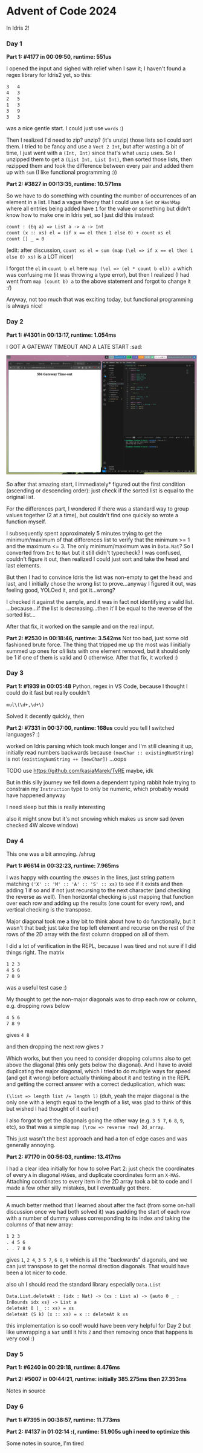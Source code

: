 # Advent of Code 2024

In Idris 2!

### Day 1
**Part 1: #4177 in 00:09:50, runtime: 551us**

I opened the input and sighed with relief when I saw it; I haven't found a regex library for Idris2 yet, so this:
```
3   4
4   3
2   5
1   3
3   9
3   3
```
was a nice gentle start. I could just use `words` :)

Then I realized I'd need to zip? unzip? (it's unzip) those lists so I could sort them. I tried to be fancy and use a `Vect 2 Int`, but after wasting a bit of time, I just went with a `(Int, Int)` since that's what `unzip` uses. So I unzipped them to get a `(List Int, List Int)`, then sorted those lists, then rezipped them and took the difference between every pair and added them up with `sum` (I like functional programming :))

**Part 2: #3827 in 00:13:35, runtime: 10.571ms**

So we have to do something with counting the number of occurrences of an element in a list. I had a vague theory that I could use a `Set` or `HashMap` where all entries being added have `1` for the value or something but didn't know how to make one in Idris yet, so I just did this instead:
```
count : (Eq a) => List a -> a -> Int
count (x :: xs) el = (if x == el then 1 else 0) + count xs el
count [] _ = 0
```
(edit: after discussion, `count xs el = sum (map (\el => if x == el then 1 else 0) xs)` is a LOT nicer)

I forgot the `el` in `count b el` here `map (\el => (el * count b el)) a` which was confusing me (it was throwing a type error), but then I realized (I had went from `map (count b) a` to the above statement and forgot to change it :/)

Anyway, not too much that was exciting today, but functional programming is always nice!

### Day 2
**Part 1: #4301 in 00:13:17, runtime: 1.054ms**

I GOT A GATEWAY TIMEOUT AND A LATE START :sad:

![](gateway_timeout.png)

So after that amazing start, I immediately* figured out the first condition (ascending or descending order): just check if the sorted list is equal to the original list.

For the differences part, I wondered if there was a standard way to group values together (2 at a time), but couldn't find one quickly so wrote a function myself.

I subsequently spent approximately 5 minutes trying to get the minimum/maximum of that differences list to verify that the minimum >= 1 and the maximum <= 3. The only minimum/maximum was in `Data.Nat`? So I converted from `Int` to `Nat` but it still didn't typecheck? I was confused, couldn't figure it out, then realized I could just sort and take the head and last elements.

But then I had to convince Idris the list was non-empty to get the head and last, and I initially chose the wrong list to prove...anyway I figured it out, was feeling good, YOLOed it, and got it...wrong?

I checked it against the sample, and it was in fact not identifying a valid list. ...because...if the list is decreasing...then it'll be equal to the reverse of the sorted list...

After that fix, it worked on the sample and on the real input.

**Part 2: #2530 in 00:18:46, runtime: 3.542ms**
Not too bad, just some old fashioned brute force. The thing that tripped me up the most was I initially summed up ones for *all* lists with one element removed, but it should only be 1 if one of them is valid and 0 otherwise. After that fix, it worked :)

### Day 3

**Part 1: #1939 in 00:05:48**
Python, regex in VS Code, because I thought I could do it fast but really couldn't

`mul\(\d+,\d+\)`

Solved it decently quickly, then

**Part 2: #7331 in 00:37:00, runtime: 168us**
could you tell I switched languages? :)

worked on Idris parsing which took much longer and I'm still cleaning it up, initially read numbers backwards because `(newChar :: existingNumString)` is not `(existingNumString ++ [newChar])` ...oops

TODO use https://github.com/kasiaMarek/TyRE maybe, idk

But in this silly journey we fell down a dependent typing rabbit hole trying to constrain my `Instruction` type to only be numeric, which probably would have happened anyway

I need sleep but this is really interesting

also it might snow but it's not snowing which makes us snow sad (even checked 4W alcove window)

### Day 4
This one was a bit annoying. /shrug

**Part 1: #6614 in 00:32:23, runtime: 7.965ms**

I was happy with counting the `XMAS`es in the lines, just string pattern matching `('X' :: 'M' :: 'A' :: 'S' :: xs)` to see if it exists and then adding 1 if so and if not just recursing to the next character (and checking the reverse as well). Then horizontal checking is just mapping that function over each row and adding up the results (one count for every row), and vertical checking is the transpose.

Major diagonal took me a tiny bit to think about how to do functionally, but it wasn't that bad; just take the top left element and recurse on the rest of the rows of the 2D array with the first column dropped on all of them. 

I did a lot of verification in the REPL, because I was tired and not sure if I did things right. The matrix
```
1 2 3
4 5 6
7 8 9
```
was a useful test case :)

My thought to get the non-major diagonals was to drop each row or column, e.g. dropping rows below
```
4 5 6
7 8 9
```
gives `4 8`

and then dropping the next row gives `7`

Which works, but then you need to consider dropping columns also to get above the diagonal (this only gets below the diagonal). And I have to avoid duplicating the major diagonal, which I tried to do multiple ways for speed (and got it wrong) before actually thinking about it and testing in the REPL and getting the correct answer with a correct deduplication, which was:

`(\list => length list /= length l)` (duh, yeah the major diagonal is the only one with a length equal to the length of a list, was glad to think of this but wished I had thought of it earlier)

I also forgot to get the diagonals going the other way (e.g. `3 5 7`, `6 8`, `9`, etc), so that was a simple `map (\row => reverse row) 2d_array`.

This just wasn't the best approach and had a ton of edge cases and was generally annoying.

**Part 2: #7170 in 00:56:03, runtime: 13.417ms**

I had a clear idea initially for how to solve Part 2: just check the coordinates of every `A` in diagonal `MAS`es, and duplicate coordinates form an `X-MAS`. Attaching coordinates to every item in the 2D array took a bit to code and I made a few other silly mistakes, but I eventually got there.

---

A much better method that I learned about after the fact (from some on-hall discussion once we had both solved it) was padding the start of each row with a number of dummy values corresponding to its index and taking the columns of that new array:
```
1 2 3
. 4 5 6
. . 7 8 9
```
gives `1`, `2 4`, `3 5 7`, `6 8`, `9` which is all the "backwards" diagonals, and we can just transpose to get the normal direction diagonals. That would have been a lot nicer to code.

also uh I should read the standard library especially `Data.List`
```
Data.List.deleteAt : (idx : Nat) -> (xs : List a) -> {auto 0 _ : InBounds idx xs} -> List a
deleteAt 0 (_ :: xs) = xs
deleteAt (S k) (x :: xs) = x :: deleteAt k xs
```
this implementation is so cool! would have been very helpful for Day 2 but like unwrapping a `Nat` until it hits `Z` and then removing once that happens is very cool :)

### Day 5

**Part 1: #6240 in 00:29:18, runtime: 8.476ms**

**Part 2: #5007 in 00:44:21, runtime: initially 385.275ms then 27.353ms**

Notes in source

### Day 6

**Part 1: #7395 in 00:38:57, runtime: 11.773ms**

**Part 2: #4137 in 01:02:14 :(, runtime: 51.905s ugh i need to optimize this**

Some notes in source, I'm tired